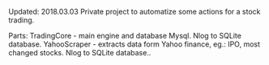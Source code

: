 Updated: 2018.03.03
Private project to automatize some actions for a stock trading.

Parts:
TradingCore - main engine and database Mysql. Nlog to SQLite database. 
YahooScraper - extracts data form Yahoo finance, eg.: IPO, most changed stocks. Nlog to SQLite database..

